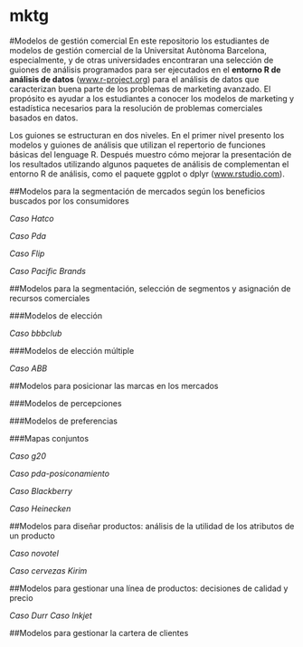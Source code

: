 mktg
====
#Modelos de gestión comercial
En este repositorio los estudiantes de modelos de gestión comercial de la Universitat Autònoma Barcelona, especialmente, y de otras universidades encontraran una selección de guiones de análisis programados para ser ejecutados en el **entorno R de análisis de datos** (www.r-project.org) para el análisis de datos que caracterizan buena parte de los problemas de marketing avanzado. El propósito es ayudar a los estudiantes a conocer los modelos de marketing y estadística necesarios para la resolución de problemas comerciales basados en datos. 

Los guiones se estructuran en dos niveles. En el primer nivel presento los modelos y guiones de análisis que utilizan el repertorio de funciones básicas del lenguage R. Después muestro cómo mejorar la presentación de los resultados utilizando algunos paquetes de análisis de complementan el entorno R de análisis, como el paquete ggplot o dplyr (www.rstudio.com). 

##Modelos para la segmentación de mercados según los beneficios buscados por los consumidores

*Caso Hatco*

*Caso Pda*

*Caso Flip*

*Caso Pacific Brands*

##Modelos para la segmentación, selección de segmentos y asignación de recursos comerciales

###Modelos de elección

*Caso bbbclub*

###Modelos de elección múltiple

*Caso ABB*

##Modelos para posicionar las marcas en los mercados

###Modelos de percepciones

###Modelos de preferencias

###Mapas conjuntos

*Caso g20*

*Caso pda-posiconamiento*

*Caso Blackberry*

*Caso Heinecken*

##Modelos para diseñar productos: análisis de la utilidad de los atributos de un producto


*Caso novotel*

*Caso cervezas Kirim*

##Modelos para gestionar una línea de productos: decisiones de calidad y precio

*Caso Durr*
*Caso Inkjet*

##Modelos para gestionar la cartera de clientes

